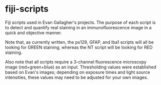 # fiji-scripts
Fiji scripts used in Evan Gallagher's projects. The purpose of each script is to detect and quantify real staining in an immunofluorescence image in a quick and objective manner. 

Note that, as currently written, the ps129, GFAP, and Iba1 scripts will all be looking for GREEN staining, whereas the NT script will be looking for RED staining. 

Also note that all scripts require a 3-channel fluorescence microscopy image (red+green+blue) as an input. Thresholding values were established based on Evan's images; depending on exposure times and light source intensities, these values may need to be adjusted for your own images. 
